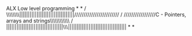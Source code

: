 ALX Low level programming
*
*
/	\\\\\\\\\\\\\\\\\||||||||||||||||||||||||||||||||////////////////////////
/	/////////////////C - Pointers, arrays and strings\\\\\\\\\\\\\\\\\\\\\\\\
/	|||||||||||||||||||||||||||||||||\\\\\\||||||||||||||||||||||||||||||||||
*
*
